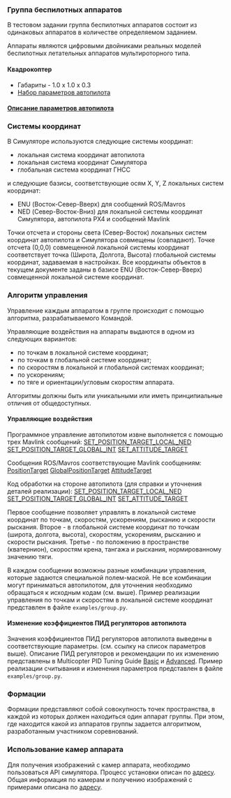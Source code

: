 ### Группа беспилотных аппаратов

В тестовом задании группа беспилотных аппаратов состоит из одинаковых аппаратов в количестве определяемом заданием.

Аппараты являются цифровыми двойниками реальных моделей беспилотных летательных аппаратов мультироторного типа.

#### Квадрокоптер

* Габариты - 1.0 х 1.0 х 0.3
* [Набор параметров автопилота](iris.params)

#### [Описание параметров автопилота](https://docs.px4.io/master/en/advanced_config/parameter_reference.html)

### Системы координат

В Симуляторе используются следующие системы координат:

* локальная система координат автопилота
* локальная система координат Симулятора
* глобальная система координат ГНСС

и следующие базисы, соответствующие осям X, Y, Z локальных систем координат:

* ENU (Восток-Север-Вверх) для сообщений ROS/Mavros
* NED (Север-Восток-Вниз) для локальной системы координат Симулятора, автопилота PX4 и сообщений Mavlink

Точки отсчета и стороны света (Север-Восток) локальных систем координат автопилота и Симулятора совмещены (совпадают). Точке отсчета (0,0,0) совмещенной локальной системы координат соответствует точка (Широта, Долгота, Высота) глобальной системы координат, задаваемая в настройках.
Все координаты объектов в текущем документе заданы в базисе ENU (Восток-Север-Вверх) совмещенной локальной системе координат.

### Алгоритм управления

Управление каждым аппаратом в группе происходит с помощью алгоритма, разрабатываемого Командой.

Управляющие воздействия на аппараты выдаются в одном из следующих вариантов:

* по точкам в локальной системе координат;
* по точкам в глобальной системе координат;
* по скоростям в локальной и глобальной системах координат;
* по ускорениям;
* по тяге и ориентации/угловым скоростям аппарата.

Алгоритмы должны быть или уникальными или иметь принципиальные отличия от общедоступных.

#### Управляющие воздействия
Программное управление автопилотом извне выполняется с помощью трех Mavlink сообщений:
 [SET_POSITION_TARGET_LOCAL_NED](https://mavlink.io/en/messages/common.html#SET_POSITION_TARGET_LOCAL_NED)
 [SET_POSITION_TARGET_GLOBAL_INT](https://mavlink.io/en/messages/common.html#SET_POSITION_TARGET_GLOBAL_INT)
 [SET_ATTITUDE_TARGET](https://mavlink.io/en/messages/common.html#SET_ATTITUDE_TARGET)

Сообщения ROS/Mavros соответствующие Mavlink сообщениям:
[PositionTarget](https://docs.ros.org/en/api/mavros_msgs/html/msg/PositionTarget.html)
[GlobalPositionTarget](https://docs.ros.org/en/api/mavros_msgs/html/msg/GlobalPositionTarget.html)
[AttitudeTarget](https://docs.ros.org/en/api/mavros_msgs/html/msg/AttitudeTarget.html)

Код обработки на стороне автопилота (для справки и уточнения деталей реализации):
[SET_POSITION_TARGET_LOCAL_NED](https://github.com/PX4/PX4-Autopilot/blob/v1.11.3/src/modules/mavlink/mavlink_receiver.cpp#L771)
[SET_POSITION_TARGET_GLOBAL_INT](https://github.com/PX4/PX4-Autopilot/blob/v1.11.3/src/modules/mavlink/mavlink_receiver.cpp#L936)
[SET_ATTITUDE_TARGET](https://github.com/PX4/PX4-Autopilot/blob/v1.11.3/src/modules/mavlink/mavlink_receiver.cpp#L1402)

Первое сообщение позволяет управлять в локальной системе координат по точкам, скоростям, ускорениям, рысканию и скорости рыскания.
Второе - в глобальной системе координат по точкам (широта, долгота, высота), скоростям, ускорениям, рысканию и скорости рыскания.
Третье - по положению в пространстве (кватернион), скоростям крена, тангажа и рыскания, нормированному значению тяги.

В каждом сообщении возможны разные комбинации управления, которые задаются специальной полем-маской. Не все комбинации могут приниматься автопилотом, для уточнения необходимо обращаться к исходным кодам (см. выше).
Пример реализации управления по точкам и скоростям в локальной системе координат представлен в файле `examples/group.py`.

#### Изменение коэффициентов ПИД регуляторов автопилота
Значения коэффициентов ПИД регуляторов автопилота выведены в соответствующие параметры. (см. ссылку на список параметров выше).
Описание ПИД регуляторов и рекомендации по их изменению представлены в Multicopter PID Tuning Guide [Basic](https://docs.px4.io/master/en/config_mc/pid_tuning_guide_multicopter_basic.html) и [Advanced](https://docs.px4.io/master/en/config_mc/pid_tuning_guide_multicopter.html).
Пример реализации считывания и изменения параметров представлен в файле `examples/group.py`.

### Формации

Формации представляют собой совокупность точек пространства, в каждой из которых должен находиться один аппарат группы. При этом, где находится какой из аппаратов группы задается алгоритмом, разработанным участником соревнований.

### Использование камер аппарата
Для получения изображений с камер аппарата, необходимо пользоваться API симулятора.
Процесс установки описан по [адресу](https://microsoft.github.io/AirSim/apis/).
Общая информация по камерам и получению изображений с примерами описана по [адресу](https://microsoft.github.io/AirSim/image_apis/).
